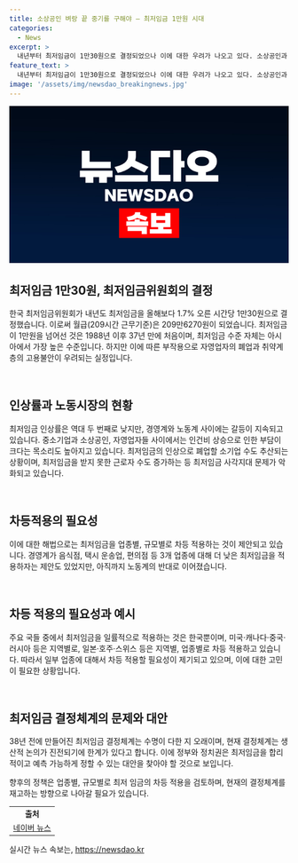 ```yaml
---
title: 소상공인 벼랑 끝 중기를 구해야 – 최저임금 1만원 시대
categories:
  - News
excerpt: >
  내년부터 최저임금이 1만30원으로 결정되었으나 이에 대한 우려가 나오고 있다. 소상공인과 자영업자들은 인건비 상승에 대한 부담을 호소하며 폐업과 고용 감소 우려를 표명했고, 이에 대한 분석 예측도 나와있다. 또한, 최저임금을 받지 못하는 근로자 수가 늘고, 결정구조 논란도 더해져 최저임금 정책에 대한 노동계와 경영계의 대립이 심화되고 있다. 이에 대한 대안을 찾기 위해 차등 적용과 보완책 마련이 필요하다는 목소리가 높아지고 있다.
feature_text: >
  내년부터 최저임금이 1만30원으로 결정되었으나 이에 대한 우려가 나오고 있다. 소상공인과 자영업자들은 인건비 상승에 대한 부담을 호소하며 폐업과 고용 감소 우려를 표명했고, 이에 대한 분석 예측도 나와있다. 또한, 최저임금을 받지 못하는 근로자 수가 늘고, 결정구조 논란도 더해져 최저임금 정책에 대한 노동계와 경영계의 대립이 심화되고 있다. 이에 대한 대안을 찾기 위해 차등 적용과 보완책 마련이 필요하다는 목소리가 높아지고 있다.
image: '/assets/img/newsdao_breakingnews.jpg'
---
```


<p><img src="/assets/img/newsdao_breakingnews.jpg" alt="ranknews 속보" /></p>

<h2 data-ke-size="size26">최저임금 1만30원, 최저임금위원회의 결정</h2>

<p>한국 최저임금위원회가 내년도 최저임금을 올해보다 1.7% 오른 시간당 1만30원으로 결정했습니다. 이로써 월급(209시간 근무기준)은 209만6270원이 되었습니다. 최저임금이 1만원을 넘어선 것은 1988년 이후 37년 만에 처음이며, 최저임금 수준 자체는 아시아에서 가장 높은 수준입니다. 하지만 이에 따른 부작용으로 자영업자의 폐업과 취약계층의 고용불안이 우려되는 실정입니다.</p>

<p data-ke-size="size16">&nbsp;</p>

<h2 data-ke-size="size26">인상률과 노동시장의 현황</h2>

<p>최저임금 인상률은 역대 두 번째로 낮지만, 경영계와 노동계 사이에는 갈등이 지속되고 있습니다. 중소기업과 소상공인, 자영업자들 사이에서는 인건비 상승으로 인한 부담이 크다는 목소리도 높아지고 있습니다. 최저임금의 인상으로 폐업할 소기업 수도 추산되는 상황이며, 최저임금을 받지 못한 근로자 수도 증가하는 등 최저임금 사각지대 문제가 악화되고 있습니다.</p>

<p data-ke-size="size16">&nbsp;</p>

<h2 data-ke-size="size26">차등적용의 필요성</h2>

<p>이에 대한 해법으로는 최저임금을 업종별, 규모별로 차등 적용하는 것이 제안되고 있습니다. 경영계가 음식점, 택시 운송업, 편의점 등 3개 업종에 대해 더 낮은 최저임금을 적용하자는 제안도 있었지만, 아직까지 노동계의 반대로 이어졌습니다. </p>

<p data-ke-size="size16">&nbsp;</p>

<h2 data-ke-size="size26">차등 적용의 필요성과 예시</h2>

<p>주요 국들 중에서 최저임금을 일률적으로 적용하는 것은 한국뿐이며, 미국·캐나다·중국·러시아 등은 지역별로, 일본·호주·스위스 등은 지역별, 업종별로 차등 적용하고 있습니다. 따라서 일부 업종에 대해서 차등 적용할 필요성이 제기되고 있으며, 이에 대한 고민이 필요한 상황입니다.</p>

<p data-ke-size="size16">&nbsp;</p>

<h2 data-ke-size="size26">최저임금 결정체계의 문제와 대안</h2>

<p>38년 전에 만들어진 최저임금 결정체계는 수명이 다한 지 오래이며, 현재 결정체계는 생산적 논의가 진전되기에 한계가 있다고 합니다. 이에 정부와 정치권은 최저임금을 합리적이고 예측 가능하게 정할 수 있는 대안을 찾아야 할 것으로 보입니다.</p>

<p>향후의 정책은 업종별, 규모별로 최저 임금의 차등 적용을 검토하며, 현재의 결정체계를 재고하는 방향으로 나아갈 필요가 있습니다.</p>

<table>
  <tr>
    <td style="text-align: center; height: 17px;"><b>출처</b></td>
  </tr>
  <tr>
    <td style="text-align: center; height: 17px;"><a href="https://news.naver.com/main/read.naver?mode=LSD&mid=sec&sid1=101&oid=011&aid=0004023069" target="_blank">네이버 뉴스</a></td>
  </tr>
</table>
실시간 뉴스 속보는, <a href="https://newsdao.kr" rel="dofollow">https://newsdao.kr</a>


